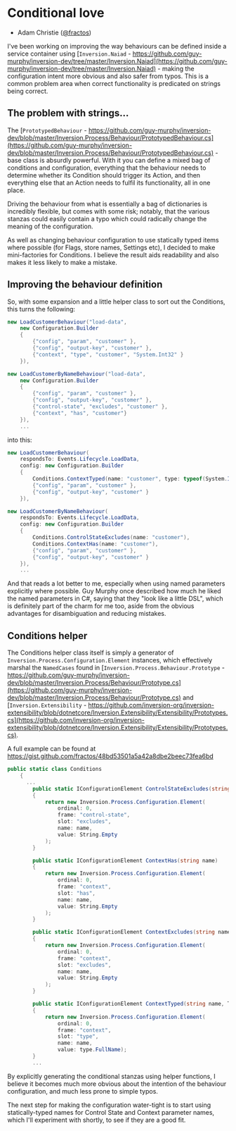 # Conditional love

- Adam Christie ([@fractos](https://github.com/fractos))

I've been working on improving the way behaviours can be defined inside a service container using [`Inversion.Naiad` - https://github.com/guy-murphy/inversion-dev/tree/master/Inversion.Naiad](https://github.com/guy-murphy/inversion-dev/tree/master/Inversion.Naiad) - making the configuration intent more obvious and also safer from typos. This is a common problem area when correct functionality is predicated on strings being correct.

## The problem with strings...

The [`PrototypedBehaviour` - https://github.com/guy-murphy/inversion-dev/blob/master/Inversion.Process/Behaviour/PrototypedBehaviour.cs](https://github.com/guy-murphy/inversion-dev/blob/master/Inversion.Process/Behaviour/PrototypedBehaviour.cs) - base class is absurdly powerful. With it you can define a mixed bag of conditions and configuration, everything that the behaviour needs to determine whether its Condition should trigger its Action, and then everything else that an Action needs to fulfil its functionality, all in one place.

Driving the behaviour from what is essentially a bag of dictionaries is incredibly flexible, but comes with some risk; notably, that the various stanzas could easily contain a typo which could radically change the meaning of the configuration.

As well as changing behaviour configuration to use statically typed items where possible (for Flags, store names, Settings etc), I decided to make mini-factories for Conditions. I believe the result aids readability and also makes it less likely to make a mistake.

## Improving the behaviour definition

So, with some expansion and a little helper class to sort out the Conditions, this turns the following:

```c#
new LoadCustomerBehaviour("load-data",
    new Configuration.Builder
    {
        {"config", "param", "customer" },
        {"config", "output-key", "customer" },
        {"context", "type", "customer", "System.Int32" }
    }),

new LoadCustomerByNameBehaviour("load-data",
    new Configuration.Builder
    {
        {"config", "param", "customer" },
        {"config", "output-key", "customer" },
        {"control-state", "excludes", "customer" },
        {"context", "has", "customer"}
    }),
    ...
```

into this:

```c#
new LoadCustomerBehaviour(
    respondsTo: Events.Lifecycle.LoadData,
    config: new Configuration.Builder
    {
        Conditions.ContextTyped(name: "customer", type: typeof(System.Int32)),
        {"config", "param", "customer" },
        {"config", "output-key", "customer" }
    }),

new LoadCustomerByNameBehaviour(
    respondsTo: Events.Lifecycle.LoadData,
    config: new Configuration.Builder
    {
        Conditions.ControlStateExcludes(name: "customer"),
        Conditions.ContextHas(name: "customer"),
        {"config", "param", "customer" },
        {"config", "output-key", "customer" }
    }),
    ...
```

And that reads a lot better to me, especially when using named parameters explicitly where possible. Guy Murphy once described how much he liked the named parameters in C#, saying that they "look like a little DSL", which is definitely part of the charm for me too, aside from the obvious advantages for disambiguation and reducing mistakes.

## Conditions helper

The Conditions helper class itself is simply a generator of `Inversion.Process.Configuration.Element` instances, which effectively marshal the `NamedCases` found in [`Inversion.Process.Behaviour.Prototype` - https://github.com/guy-murphy/inversion-dev/blob/master/Inversion.Process/Behaviour/Prototype.cs](https://github.com/guy-murphy/inversion-dev/blob/master/Inversion.Process/Behaviour/Prototype.cs) and [`Inversion.Extensibility` - https://github.com/inversion-org/inversion-extensibility/blob/dotnetcore/Inversion.Extensibility/Extensibility/Prototypes.cs](https://github.com/inversion-org/inversion-extensibility/blob/dotnetcore/Inversion.Extensibility/Extensibility/Prototypes.cs).

A full example can be found at https://gist.github.com/fractos/48bd53501a5a42a8dbe2beec73fea6bd

```c#
public static class Conditions
    {
      ...
        public static IConfigurationElement ControlStateExcludes(string name)
        {
            return new Inversion.Process.Configuration.Element(
                ordinal: 0,
                frame: "control-state",
                slot: "excludes",
                name: name,
                value: String.Empty
            );
        }

        public static IConfigurationElement ContextHas(string name)
        {
            return new Inversion.Process.Configuration.Element(
                ordinal: 0,
                frame: "context",
                slot: "has",
                name: name,
                value: String.Empty
            );
        }

        public static IConfigurationElement ContextExcludes(string name)
        {
            return new Inversion.Process.Configuration.Element(
                ordinal: 0,
                frame: "context",
                slot: "excludes",
                name: name,
                value: String.Empty
            );
        }

        public static IConfigurationElement ContextTyped(string name, Type type)
        {
            return new Inversion.Process.Configuration.Element(
                ordinal: 0,
                frame: "context",
                slot: "type",
                name: name,
                value: type.FullName);
        }
        ...
```

By explicitly generating the conditional stanzas using helper functions, I believe it becomes much more obvious about the intention of the behaviour configuration, and much less prone to simple typos.

The next step for making the configuration water-tight is to start using statically-typed names for Control State and Context parameter names, which I'll experiment with shortly, to see if they are a good fit.

